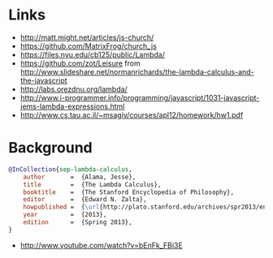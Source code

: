 # Links #

- http://matt.might.net/articles/js-church/
- https://github.com/MatrixFrog/church_js
- https://files.nyu.edu/cb125/public/Lambda/
- https://github.com/zot/Leisure from
  http://www.slideshare.net/normanrichards/the-lambda-calculus-and-the-javascript
- http://labs.orezdnu.org/lambda/
- http://www.i-programmer.info/programming/javascript/1031-javascript-jems-lambda-expressions.html
- http://www.cs.tau.ac.il/~msagiv/courses/apl12/homework/hw1.pdf


# Background #

``` bibtex
@InCollection{sep-lambda-calculus,
	author       =	{Alama, Jesse},
	title        =	{The Lambda Calculus},
	booktitle    =	{The Stanford Encyclopedia of Philosophy},
	editor       =	{Edward N. Zalta},
	howpublished =	{\url{http://plato.stanford.edu/archives/spr2013/entries/lambda-calculus/}},
	year         =	{2013},
	edition      =	{Spring 2013},
}
```

- http://www.youtube.com/watch?v=bEnFk_FBi3E

